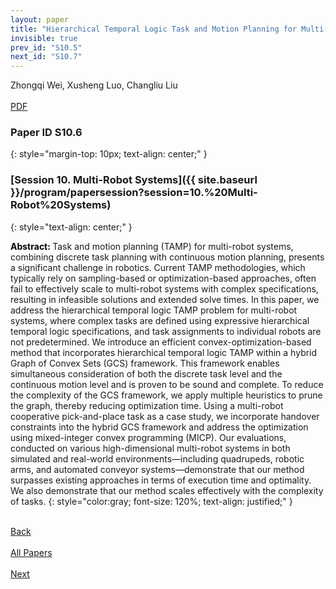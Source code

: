 ```yaml
---
layout: paper
title: "Hierarchical Temporal Logic Task and Motion Planning for Multi-Robot Systems"
invisible: true
prev_id: "S10.5"
next_id: "S10.7"
---
```

<div class="paper-authors">
  <div class="paper-author-box">
    <div class="paper-author-name">Zhongqi Wei, Xusheng Luo, Changliu Liu</div>
    <div class="paper-author-uni"></div>
  </div>
</div>

<div class="paper-pdf-modern">
  <div class="paper-menu-icon">
    <a href="https://www.roboticsproceedings.org/rss25/p476.pdf" title="Download PDF" target="_blank">
      <i class="fa fa-file-pdf-o"></i><br>
      <span class="paper-menu-label">PDF</span>
    </a>
  </div>
</div>

### Paper ID S10.6
{: style="margin-top: 10px; text-align: center;" }

### [Session 10. Multi-Robot Systems]({{ site.baseurl }}/program/papersession?session=10.%20Multi-Robot%20Systems)
{: style="text-align: center;" }

<b style="color: black;">Abstract: </b>Task and motion planning (TAMP) for multi-robot systems, combining discrete task planning with continuous motion planning, presents a significant challenge in robotics. Current TAMP methodologies, which typically rely on sampling-based or optimization-based approaches, often fail to effectively scale to multi-robot systems with complex specifications, resulting in infeasible solutions and extended solve times. In this paper, we address the hierarchical temporal logic TAMP problem for multi-robot systems, where complex tasks are defined using expressive hierarchical temporal logic specifications, and task assignments to individual robots are not predetermined. We introduce an efficient convex-optimization-based method that incorporates hierarchical temporal logic TAMP within a hybrid Graph of Convex Sets (GCS) framework. This framework enables simultaneous consideration of both the discrete task level and the continuous motion level and is proven to be sound and complete. To reduce the complexity of the GCS framework, we apply multiple heuristics to prune the graph, thereby reducing optimization time. Using a multi-robot cooperative pick-and-place task as a case study, we incorporate handover constraints into the hybrid GCS framework and address the optimization using mixed-integer convex programming (MICP). Our evaluations, conducted on various high-dimensional multi-robot systems in both simulated and real-world environments—including quadrupeds, robotic arms, and automated conveyor systems—demonstrate that our method surpasses existing approaches in terms of execution time and optimality. We also demonstrate that our method scales effectively with the complexity of tasks.
{: style="color:gray; font-size: 120%; text-align: justified;" }

<div class="paper-menu">
  <div class="paper-menu-inner">
    <a href="{{ site.baseurl }}/program/papers/S10.5/" title="Previous Paper">
            <div class="paper-menu-icon">
                <i class="fa fa-chevron-left"></i><br>
                <span class="paper-menu-label">Back</span>
            </div>
        </a>
    <a href="{{ site.baseurl }}/program/papers" title="All Papers">
      <div class="paper-menu-icon">
        <i class="fa fa-list"></i><br>
        <span class="paper-menu-label">All Papers</span>
      </div>
    </a>
    <a href="{{ site.baseurl }}/program/papers/S10.7/" title="Next Paper">
            <div class="paper-menu-icon">
                <i class="fa fa-chevron-right"></i><br>
                <span class="paper-menu-label">Next</span>
            </div>
        </a>
  </div>
</div>

